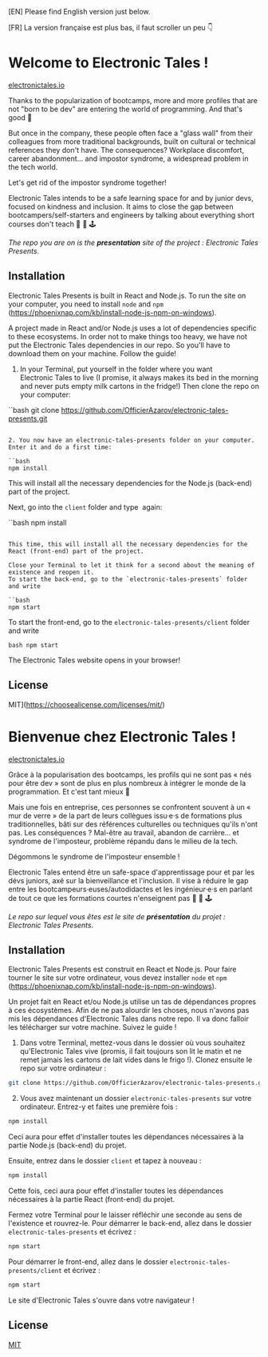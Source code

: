[EN] Please find English version just below.

[FR] La version française est plus bas, il faut scroller un peu 👇

# Welcome to Electronic&nbsp;Tales !

[electronictales.io](https://www.electronictales.io)

Thanks to the popularization of bootcamps, more and more profiles that are not "born to be dev" are entering the world of programming. And that's good 👏

But once in the company, these people often face a "glass wall" from their colleagues from more traditional backgrounds, built on cultural or technical references they don't have. The consequences? Workplace discomfort, career abandonment... and impostor syndrome, a widespread problem in the tech world.

Let's get rid of the impostor syndrome together!

Electronic&nbsp;Tales intends to be a safe learning space for and by junior devs, focused on kindness and inclusion. It aims to close the gap between bootcampers/self-starters and engineers by talking about everything short courses don't teach 💾 🔋 🕹️

_The repo you are on is the **presentation** site of the project : Electronic&nbsp;Tales Presents_.

## Installation

Electronic&nbsp;Tales Presents is built in React and Node.js. To run the site on your computer, you need to install `node` and `npm` (https://phoenixnap.com/kb/install-node-js-npm-on-windows).

A project made in React and/or Node.js uses a lot of dependencies specific to these ecosystems. In order not to make things too heavy, we have not put the Electronic&nbsp;Tales dependencies in our repo. So you'll have to download them on your machine. Follow the guide!

1. In your Terminal, put yourself in the folder where you want Electronic&nbsp;Tales to live (I promise, it always makes its bed in the morning and never puts empty milk cartons in the fridge!) Then clone the repo on your computer:

``bash
git clone https://github.com/OfficierAzarov/electronic-tales-presents.git
```

2. You now have an electronic-tales-presents folder on your computer. Enter it and do a first time:

``bash
npm install
```

This will install all the necessary dependencies for the Node.js (back-end) part of the project.

Next, go into the `client` folder and type&nbsp; again:

``bash
npm install
```

This time, this will install all the necessary dependencies for the React (front-end) part of the project.

Close your Terminal to let it think for a second about the meaning of existence and reopen it.
To start the back-end, go to the `electronic-tales-presents` folder and write

``bash
npm start
```

To start the front-end, go to the `electronic-tales-presents/client` folder and write

``bash
npm start
``

The Electronic&nbsp;Tales website opens in your browser!

## License

MIT](https://choosealicense.com/licenses/mit/)


# Bienvenue chez Electronic&nbsp;Tales !

[electronictales.io](https://www.electronictales.io)

Grâce à la popularisation des bootcamps, les profils qui ne sont pas « nés pour être dev » sont de plus en plus nombreux à intégrer le monde de la programmation. Et c'est tant mieux 👏

Mais une fois en entreprise, ces personnes se confrontent souvent à un « mur de verre » de la part de leurs collègues issu·e·s de formations plus traditionnelles, bâti sur des références culturelles ou techniques qu'ils n'ont pas. Les conséquences ? Mal-être au travail, abandon de carrière... et syndrome de l'imposteur, problème répandu dans le milieu de la tech.

Dégommons le syndrome de l'imposteur ensemble !

Electronic&nbsp;Tales entend être un safe-space d'apprentissage pour et par les dévs juniors, axé sur la bienveillance et l'inclusion. Il vise à réduire le gap entre les bootcampeurs·euses/autodidactes et les ingénieur·e·s en parlant de tout ce que les formations courtes n'enseignent pas 💾 🔋 🕹️

_Le repo sur lequel vous êtes est le site de **présentation** du projet : Electronic&nbsp;Tales Presents_.

## Installation

Electronic&nbsp;Tales Presents est construit en React et Node.js. Pour faire tourner le site sur votre ordinateur, vous devez installer `node` et `npm` (https://phoenixnap.com/kb/install-node-js-npm-on-windows).

Un projet fait en React et/ou Node.js utilise un tas de dépendances propres à ces écosystèmes. Afin de ne pas alourdir les choses, nous n'avons pas mis les dépendances d'Electronic&nbsp;Tales dans notre repo. Il va donc falloir les télécharger sur votre machine. Suivez le guide&nbsp;!

1. Dans votre Terminal, mettez-vous dans le dossier où vous souhaitez qu'Electronic&nbsp;Tales vive (promis, il fait toujours son lit le matin et ne remet jamais les cartons de lait vides dans le frigo !). Clonez ensuite le repo sur votre ordinateur :

```bash
git clone https://github.com/OfficierAzarov/electronic-tales-presents.git
```

2. Vous avez maintenant un dossier `electronic-tales-presents` sur votre ordinateur. Entrez-y et faites une première fois&nbsp;:

```bash
npm install
```

Ceci aura pour effet d'installer toutes les dépendances nécessaires à la partie Node.js (back-end) du projet.

Ensuite, entrez dans le dossier `client` et tapez à nouveau&nbsp;:

```bash
npm install
```

Cette fois, ceci aura pour effet d'installer toutes les dépendances nécessaires à la partie React (front-end) du projet.

Fermez votre Terminal pour le laisser réfléchir une seconde au sens de l'existence et rouvrez-le.
Pour démarrer le back-end, allez dans le dossier `electronic-tales-presents` et écrivez&nbsp;:

```bash
npm start
```

Pour démarrer le front-end, allez dans le dossier `electronic-tales-presents/client` et écrivez&nbsp;:

```bash
npm start
```

Le site d'Electronic&nbsp;Tales s'ouvre dans votre navigateur&nbsp;!

## License

[MIT](https://choosealicense.com/licenses/mit/)
